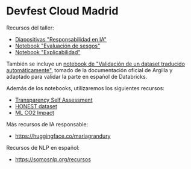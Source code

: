 # Devfest Cloud Madrid

Recursos del taller:
- [Diapositivas "Responsabilidad en IA"](https://github.com/mariagrandury/devfest-cloud-madrid/blob/main/responsabilidad-en-ia.pdf)
- [Notebook "Evaluación de sesgos"](https://github.com/mariagrandury/devfest-cloud-madrid/blob/main/evaluacion_de_sesgos.ipynb)
- [Notebook "Explicabilidad"](https://github.com/mariagrandury/devfest-cloud-madrid/blob/main/explicabilidad_de_lms.ipynb)

También se incluye un [notebook de "Validación de un dataset traducido automáticamente"](https://github.com/mariagrandury/devfest-cloud-madrid/blob/main/curate_dolly_es_with_argilla.ipynb), tomado de la documentación oficial de Argilla y adaptado para validar la parte en español de Databricks.

Además de los notebooks, utilizaremos los siguientes recursos:
- [Transparency Self Assessment](https://huggingface.co/spaces/mariagrandury/fmti-transparency-self-assessment)
- [HONEST dataset](https://huggingface.co/datasets/MilaNLProc/honest/viewer/es_binary)
- [ML CO2 Impact](https://mlco2.github.io/impact/)

Más recursos de IA responsable:
- https://huggingface.co/mariagrandury

Recursos de NLP en español:
- https://somosnlp.org/recursos
